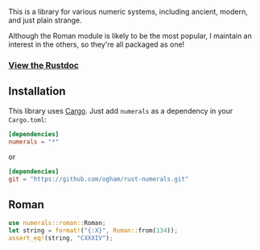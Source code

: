This is a library for various numeric systems, including ancient, modern, and
just plain strange.

Although the Roman module is likely to be the most popular, I maintain an
interest in the others, so they're all packaged as one!

### [View the Rustdoc](http://bsago.me/doc/numerals)


## Installation

This library uses [Cargo](http://crates.io). Just add `numerals` as a
dependency in your `Cargo.toml`:

```toml
[dependencies]
numerals = "*"
```

or

```toml
[dependencies]
git = "https://github.com/ogham/rust-numerals.git"
```


## Roman

```rust
use numerals::roman::Roman;
let string = format!("{:X}", Roman::from(134));
assert_eq!(string, "CXXXIV");
```
